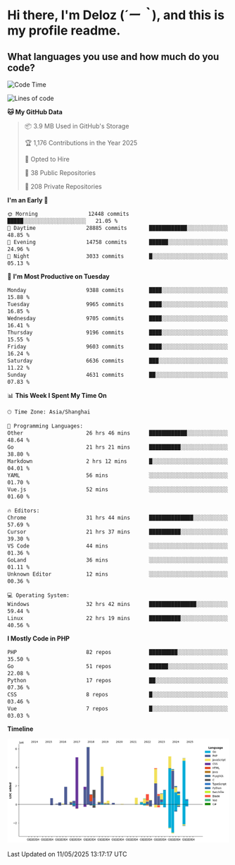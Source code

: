 # **Hi there, I'm Deloz (*´ー｀*), and this is my profile readme.**

## **What languages you use and how much do you code?**

<!--START_SECTION:waka-->
![Code Time](http://img.shields.io/badge/Code%20Time-6%2C337%20hrs%2038%20mins-blue)

![Lines of code](https://img.shields.io/badge/From%20Hello%20World%20I%27ve%20Written-53.2%20million%20lines%20of%20code-blue)

**🐱 My GitHub Data** 

> 📦 3.9 MB Used in GitHub's Storage 
 > 
> 🏆 1,176 Contributions in the Year 2025
 > 
> 💼 Opted to Hire
 > 
> 📜 38 Public Repositories 
 > 
> 🔑 208 Private Repositories 
 > 
**I'm an Early 🐤** 

```text
🌞 Morning                12448 commits       █████░░░░░░░░░░░░░░░░░░░░   21.05 % 
🌆 Daytime                28885 commits       ████████████░░░░░░░░░░░░░   48.85 % 
🌃 Evening                14758 commits       ██████░░░░░░░░░░░░░░░░░░░   24.96 % 
🌙 Night                  3033 commits        █░░░░░░░░░░░░░░░░░░░░░░░░   05.13 % 
```
📅 **I'm Most Productive on Tuesday** 

```text
Monday                   9388 commits        ████░░░░░░░░░░░░░░░░░░░░░   15.88 % 
Tuesday                  9965 commits        ████░░░░░░░░░░░░░░░░░░░░░   16.85 % 
Wednesday                9705 commits        ████░░░░░░░░░░░░░░░░░░░░░   16.41 % 
Thursday                 9196 commits        ████░░░░░░░░░░░░░░░░░░░░░   15.55 % 
Friday                   9603 commits        ████░░░░░░░░░░░░░░░░░░░░░   16.24 % 
Saturday                 6636 commits        ███░░░░░░░░░░░░░░░░░░░░░░   11.22 % 
Sunday                   4631 commits        ██░░░░░░░░░░░░░░░░░░░░░░░   07.83 % 
```


📊 **This Week I Spent My Time On** 

```text
🕑︎ Time Zone: Asia/Shanghai

💬 Programming Languages: 
Other                    26 hrs 46 mins      ████████████░░░░░░░░░░░░░   48.64 % 
Go                       21 hrs 21 mins      ██████████░░░░░░░░░░░░░░░   38.80 % 
Markdown                 2 hrs 12 mins       █░░░░░░░░░░░░░░░░░░░░░░░░   04.01 % 
YAML                     56 mins             ░░░░░░░░░░░░░░░░░░░░░░░░░   01.70 % 
Vue.js                   52 mins             ░░░░░░░░░░░░░░░░░░░░░░░░░   01.60 % 

🔥 Editors: 
Chrome                   31 hrs 44 mins      ██████████████░░░░░░░░░░░   57.69 % 
Cursor                   21 hrs 37 mins      ██████████░░░░░░░░░░░░░░░   39.30 % 
VS Code                  44 mins             ░░░░░░░░░░░░░░░░░░░░░░░░░   01.36 % 
GoLand                   36 mins             ░░░░░░░░░░░░░░░░░░░░░░░░░   01.11 % 
Unknown Editor           12 mins             ░░░░░░░░░░░░░░░░░░░░░░░░░   00.36 % 

💻 Operating System: 
Windows                  32 hrs 42 mins      ███████████████░░░░░░░░░░   59.44 % 
Linux                    22 hrs 19 mins      ██████████░░░░░░░░░░░░░░░   40.56 % 
```

**I Mostly Code in PHP** 

```text
PHP                      82 repos            █████████░░░░░░░░░░░░░░░░   35.50 % 
Go                       51 repos            ██████░░░░░░░░░░░░░░░░░░░   22.08 % 
Python                   17 repos            ██░░░░░░░░░░░░░░░░░░░░░░░   07.36 % 
CSS                      8 repos             █░░░░░░░░░░░░░░░░░░░░░░░░   03.46 % 
Vue                      7 repos             █░░░░░░░░░░░░░░░░░░░░░░░░   03.03 % 
```



**Timeline**

![Lines of Code chart](https://raw.githubusercontent.com/deloz/deloz/main/assets/bar_graph.png)


 Last Updated on 11/05/2025 13:17:17 UTC
<!--END_SECTION:waka-->
